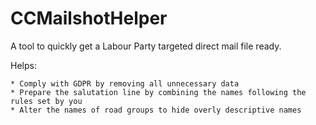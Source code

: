# CCMailshotHelper

A tool to quickly get a Labour Party targeted direct mail file ready. 

Helps:

    * Comply with GDPR by removing all unnecessary data
    * Prepare the salutation line by combining the names following the rules set by you
    * Alter the names of road groups to hide overly descriptive names
